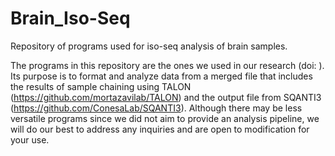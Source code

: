 # Brain_Iso-Seq
Repository of programs used for iso-seq analysis of brain samples.

The programs in this repository are the ones we used in our research (doi: ). Its purpose is to format and analyze data from a merged file that includes the results of sample chaining using TALON (https://github.com/mortazavilab/TALON) and the output file from SQANTI3 (https://github.com/ConesaLab/SQANTI3). Although there may be less versatile programs since we did not aim to provide an analysis pipeline, we will do our best to address any inquiries and are open to modification for your use.
